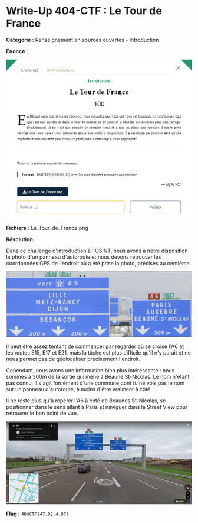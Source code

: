 # Write-Up 404-CTF : Le Tour de France

__Catégorie :__ Renseignement en sources ouvertes - Introduction

**Enoncé :**

![Enoncé du challenge](images/enonce.png)

**Fichiers :** Le_Tour_de_France.png

**Résolution :**

Dans ce challenge d'introduction à l'OSINT, nous avons à notre disposition la photo d'un panneau d'autoroute et nous devons retrouver les coordonnées GPS de l'endroit où a été prise la photo, précises au centième.

![Challenge](images/Le_Tour_de_France.png)

Il peut être assez tentant de commencer par regarder où se croise l'A6 et les routes E15, E17 et E21, mais la tâche est plus difficile qu'il n'y parait et ne nous permet pas de géolocaliser précisément l'endroit.

Cependant, nous avons une information bien plus intéressante : nous sommes à 300m de la sortie qui mène à Beaune St-Nicolas. Le nom n'étant pas connu, il s'agit forcément d'une commune dont tu ne vois pas le nom sur un panneau d'autoroute, à moins d'être vraiment à côté.

Il ne reste plus qu'à repérer l'A6 à côté de Beaunes St-Nicolas, se positionner dans le sens allant à Paris et naviguer dans la Street View pour retrouver le bon point de vue.

![Street View](images/maps.png)

**Flag :** `404CTF{47.02,4.87}`